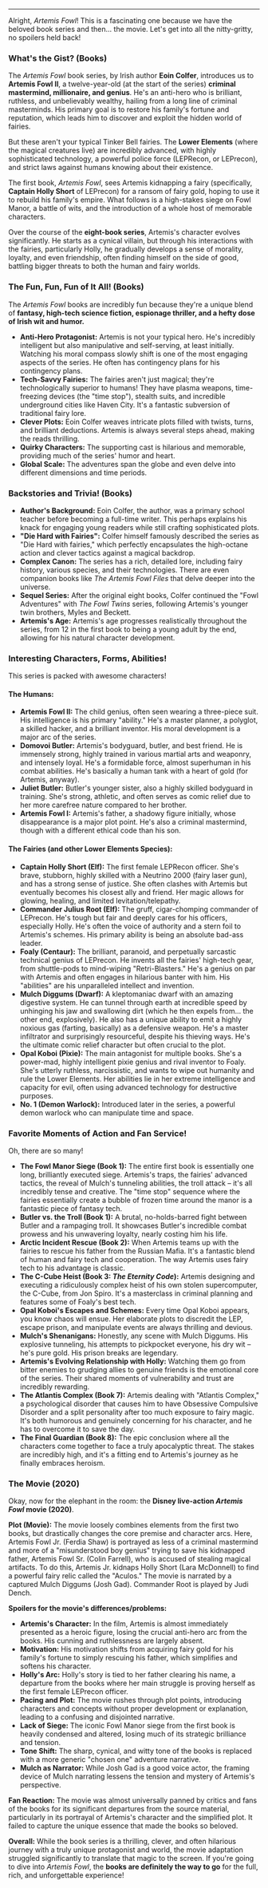 ---
Alright, *Artemis Fowl*! This is a fascinating one because we have the beloved book series and then... the movie. Let's get into all the nitty-gritty, no spoilers held back!

### What's the Gist? (Books)

The *Artemis Fowl* book series, by Irish author **Eoin Colfer**, introduces us to **Artemis Fowl II**, a twelve-year-old (at the start of the series) **criminal mastermind, millionaire, and genius**. He's an anti-hero who is brilliant, ruthless, and unbelievably wealthy, hailing from a long line of criminal masterminds. His primary goal is to restore his family's fortune and reputation, which leads him to discover and exploit the hidden world of fairies.

But these aren't your typical Tinker Bell fairies. The **Lower Elements** (where the magical creatures live) are incredibly advanced, with highly sophisticated technology, a powerful police force (LEPRecon, or LEPrecon), and strict laws against humans knowing about their existence.

The first book, *Artemis Fowl*, sees Artemis kidnapping a fairy (specifically, **Captain Holly Short** of LEPrecon) for a ransom of fairy gold, hoping to use it to rebuild his family's empire. What follows is a high-stakes siege on Fowl Manor, a battle of wits, and the introduction of a whole host of memorable characters.

Over the course of the **eight-book series**, Artemis's character evolves significantly. He starts as a cynical villain, but through his interactions with the fairies, particularly Holly, he gradually develops a sense of morality, loyalty, and even friendship, often finding himself on the side of good, battling bigger threats to both the human and fairy worlds.

### The Fun, Fun, Fun of It All! (Books)

The *Artemis Fowl* books are incredibly fun because they're a unique blend of **fantasy, high-tech science fiction, espionage thriller, and a hefty dose of Irish wit and humor.**

* **Anti-Hero Protagonist:** Artemis is not your typical hero. He's incredibly intelligent but also manipulative and self-serving, at least initially. Watching his moral compass slowly shift is one of the most engaging aspects of the series. He often has contingency plans for his contingency plans.
* **Tech-Savvy Fairies:** The fairies aren't just magical; they're technologically superior to humans! They have plasma weapons, time-freezing devices (the "time stop"), stealth suits, and incredible underground cities like Haven City. It's a fantastic subversion of traditional fairy lore.
* **Clever Plots:** Eoin Colfer weaves intricate plots filled with twists, turns, and brilliant deductions. Artemis is always several steps ahead, making the reads thrilling.
* **Quirky Characters:** The supporting cast is hilarious and memorable, providing much of the series' humor and heart.
* **Global Scale:** The adventures span the globe and even delve into different dimensions and time periods.

### Backstories and Trivia! (Books)

* **Author's Background:** Eoin Colfer, the author, was a primary school teacher before becoming a full-time writer. This perhaps explains his knack for engaging young readers while still crafting sophisticated plots.
* **"Die Hard with Fairies":** Colfer himself famously described the series as "Die Hard with fairies," which perfectly encapsulates the high-octane action and clever tactics against a magical backdrop.
* **Complex Canon:** The series has a rich, detailed lore, including fairy history, various species, and their technologies. There are even companion books like *The Artemis Fowl Files* that delve deeper into the universe.
* **Sequel Series:** After the original eight books, Colfer continued the "Fowl Adventures" with *The Fowl Twins* series, following Artemis's younger twin brothers, Myles and Beckett.
* **Artemis's Age:** Artemis's age progresses realistically throughout the series, from 12 in the first book to being a young adult by the end, allowing for his natural character development.

### Interesting Characters, Forms, Abilities!

This series is packed with awesome characters!

#### The Humans:

* **Artemis Fowl II:** The child genius, often seen wearing a three-piece suit. His intelligence is his primary "ability." He's a master planner, a polyglot, a skilled hacker, and a brilliant inventor. His moral development is a major arc of the series.
* **Domovoi Butler:** Artemis's bodyguard, butler, and best friend. He is immensely strong, highly trained in various martial arts and weaponry, and intensely loyal. He's a formidable force, almost superhuman in his combat abilities. He's basically a human tank with a heart of gold (for Artemis, anyway).
* **Juliet Butler:** Butler's younger sister, also a highly skilled bodyguard in training. She's strong, athletic, and often serves as comic relief due to her more carefree nature compared to her brother.
* **Artemis Fowl I:** Artemis's father, a shadowy figure initially, whose disappearance is a major plot point. He's also a criminal mastermind, though with a different ethical code than his son.

#### The Fairies (and other Lower Elements Species):

* **Captain Holly Short (Elf):** The first female LEPRecon officer. She's brave, stubborn, highly skilled with a Neutrino 2000 (fairy laser gun), and has a strong sense of justice. She often clashes with Artemis but eventually becomes his closest ally and friend. Her magic allows for glowing, healing, and limited levitation/telepathy.
* **Commander Julius Root (Elf):** The gruff, cigar-chomping commander of LEPrecon. He's tough but fair and deeply cares for his officers, especially Holly. He's often the voice of authority and a stern foil to Artemis's schemes. His primary ability is being an absolute bad-ass leader.
* **Foaly (Centaur):** The brilliant, paranoid, and perpetually sarcastic technical genius of LEPrecon. He invents all the fairies' high-tech gear, from shuttle-pods to mind-wiping "Retri-Blasters." He's a genius on par with Artemis and often engages in hilarious banter with him. His "abilities" are his unparalleled intellect and invention.
* **Mulch Diggums (Dwarf):** A kleptomaniac dwarf with an amazing digestive system. He can tunnel through earth at incredible speed by unhinging his jaw and swallowing dirt (which he then expels from... the other end, explosively). He also has a unique ability to emit a highly noxious gas (farting, basically) as a defensive weapon. He's a master infiltrator and surprisingly resourceful, despite his thieving ways. He's the ultimate comic relief character but often crucial to the plot.
* **Opal Koboi (Pixie):** The main antagonist for multiple books. She's a power-mad, highly intelligent pixie genius and rival inventor to Foaly. She's utterly ruthless, narcissistic, and wants to wipe out humanity and rule the Lower Elements. Her abilities lie in her extreme intelligence and capacity for evil, often using advanced technology for destructive purposes.
* **No. 1 (Demon Warlock):** Introduced later in the series, a powerful demon warlock who can manipulate time and space.

### Favorite Moments of Action and Fan Service!

Oh, there are so many!

* **The Fowl Manor Siege (Book 1):** The entire first book is essentially one long, brilliantly executed siege. Artemis's traps, the fairies' advanced tactics, the reveal of Mulch's tunneling abilities, the troll attack – it's all incredibly tense and creative. The "time stop" sequence where the fairies essentially create a bubble of frozen time around the manor is a fantastic piece of fantasy tech.
* **Butler vs. the Troll (Book 1):** A brutal, no-holds-barred fight between Butler and a rampaging troll. It showcases Butler's incredible combat prowess and his unwavering loyalty, nearly costing him his life.
* **Arctic Incident Rescue (Book 2):** When Artemis teams up with the fairies to rescue his father from the Russian Mafia. It's a fantastic blend of human and fairy tech and cooperation. The way Artemis uses fairy tech to his advantage is classic.
* **The C-Cube Heist (Book 3: *The Eternity Code*):** Artemis designing and executing a ridiculously complex heist of his own stolen supercomputer, the C-Cube, from Jon Spiro. It's a masterclass in criminal planning and features some of Foaly's best tech.
* **Opal Koboi's Escapes and Schemes:** Every time Opal Koboi appears, you know chaos will ensue. Her elaborate plots to discredit the LEP, escape prison, and manipulate events are always thrilling and devious.
* **Mulch's Shenanigans:** Honestly, any scene with Mulch Diggums. His explosive tunneling, his attempts to pickpocket everyone, his dry wit – he's pure gold. His prison breaks are legendary.
* **Artemis's Evolving Relationship with Holly:** Watching them go from bitter enemies to grudging allies to genuine friends is the emotional core of the series. Their shared moments of vulnerability and trust are incredibly rewarding.
* **The Atlantis Complex (Book 7):** Artemis dealing with "Atlantis Complex," a psychological disorder that causes him to have Obsessive Compulsive Disorder and a split personality after too much exposure to fairy magic. It's both humorous and genuinely concerning for his character, and he has to overcome it to save the day.
* **The Final Guardian (Book 8):** The epic conclusion where all the characters come together to face a truly apocalyptic threat. The stakes are incredibly high, and it's a fitting end to Artemis's journey as he finally embraces heroism.

### The Movie (2020)

Okay, now for the elephant in the room: the **Disney live-action *Artemis Fowl* movie (2020)**.

**Plot (Movie):** The movie loosely combines elements from the first two books, but drastically changes the core premise and character arcs. Here, Artemis Fowl Jr. (Ferdia Shaw) is portrayed as less of a criminal mastermind and more of a "misunderstood boy genius" trying to save his kidnapped father, Artemis Fowl Sr. (Colin Farrell), who is accused of stealing magical artifacts. To do this, Artemis Jr. kidnaps Holly Short (Lara McDonnell) to find a powerful fairy relic called the "Aculos." The movie is narrated by a captured Mulch Diggums (Josh Gad). Commander Root is played by Judi Dench.

**Spoilers for the movie's differences/problems:**

* **Artemis's Character:** In the film, Artemis is almost immediately presented as a heroic figure, losing the crucial anti-hero arc from the books. His cunning and ruthlessness are largely absent.
* **Motivation:** His motivation shifts from acquiring fairy gold for his family's fortune to simply rescuing his father, which simplifies and softens his character.
* **Holly's Arc:** Holly's story is tied to her father clearing his name, a departure from the books where her main struggle is proving herself as the first female LEPrecon officer.
* **Pacing and Plot:** The movie rushes through plot points, introducing characters and concepts without proper development or explanation, leading to a confusing and disjointed narrative.
* **Lack of Siege:** The iconic Fowl Manor siege from the first book is heavily condensed and altered, losing much of its strategic brilliance and tension.
* **Tone Shift:** The sharp, cynical, and witty tone of the books is replaced with a more generic "chosen one" adventure narrative.
* **Mulch as Narrator:** While Josh Gad is a good voice actor, the framing device of Mulch narrating lessens the tension and mystery of Artemis's perspective.

**Fan Reaction:** The movie was almost universally panned by critics and fans of the books for its significant departures from the source material, particularly in its portrayal of Artemis's character and the simplified plot. It failed to capture the unique essence that made the books so beloved.

**Overall:** While the book series is a thrilling, clever, and often hilarious journey with a truly unique protagonist and world, the movie adaptation struggled significantly to translate that magic to the screen. If you're going to dive into *Artemis Fowl*, the **books are definitely the way to go** for the full, rich, and unforgettable experience!